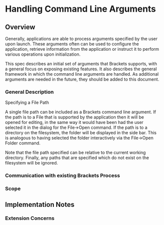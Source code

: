 # Handling Command Line Arguments

## Overview
Generally, applications are able to process arguments specified by the user upon launch.  These arguments often can be used to configure the application, retrieve information from the application or instruct it to perform various operations upon initialization.

This spec describes an initial set of arguments that Brackets supports, with a general focus on exposing existing features.  It also describes the general framework in which the command line arguments are handled.  As additional arguments are needed in the future, they should be added to this document.

###  General Description

Specifying a File Path

   A single file path can be included as a Brackets command line argument.  If the path is to a File that is supported by the application then it will be opened for editing, in the same way it would have been had the user selected it in the dialog for the File->Open command.  If the path is to a directory on the filesystem, the folder will be displayed in the side bar.  This is analogous to having selected the folder interactively via the File->Open Folder command.

   Note that the file path specified can be relative to the current working directory.  Finally, any paths that are specified which do not exist on the filesystem will be ignored.

### Communication with existing Brackets Process

### Scope

## Implementation Notes

### Extension Concerns